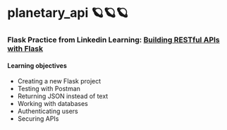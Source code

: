 # planetary_api 🪐🪐🪐
### Flask Practice from Linkedin Learning:  [Building RESTful APIs with Flask](https://www.linkedin.com/learning/building-restful-apis-with-flask/demo-project-overview-4?autoSkip=true&resume=false&u=57888345)

#### Learning objectives
- Creating a new Flask project
- Testing with Postman
- Returning JSON instead of text
- Working with databases
- Authenticating users
- Securing APIs
